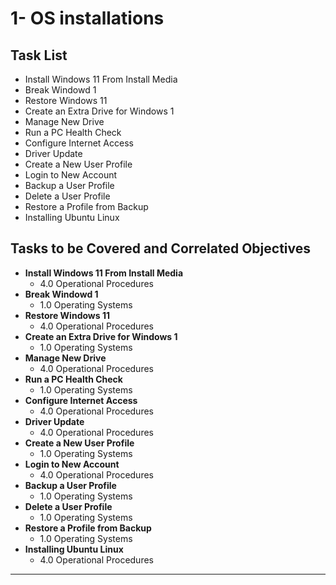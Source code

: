 # 1- OS installations 

## Task List
- Install Windows 11 From Install Media
- Break Windowd 1
- Restore Windows 11
- Create an Extra Drive for Windows 1
- Manage New Drive
- Run a PC Health Check
- Configure Internet Access
- Driver Update
- Create a New User Profile
- Login to New Account
- Backup a User Profile
- Delete a User Profile
- Restore a Profile from Backup
- Installing Ubuntu Linux

## Tasks to be Covered and Correlated Objectives

- **Install Windows 11 From Install Media**  
  - 4.0 Operational Procedures     
- **Break Windowd 1**  
  - 1.0 Operating Systems      
- **Restore Windows 11**  
  - 4.0 Operational Procedures     
- **Create an Extra Drive for Windows 1**  
  - 1.0 Operating Systems      
- **Manage New Drive**  
  - 4.0 Operational Procedures     
- **Run a PC Health Check**  
  - 1.0 Operating Systems      
- **Configure Internet Access**  
  - 4.0 Operational Procedures     
- **Driver Update**  
  - 4.0 Operational Procedures     
- **Create a New User Profile**  
  - 1.0 Operating Systems      
- **Login to New Account**  
  - 4.0 Operational Procedures     
- **Backup a User Profile**  
  - 1.0 Operating Systems      
- **Delete a User Profile**  
  - 1.0 Operating Systems      
- **Restore a Profile from Backup**  
  - 1.0 Operating Systems      
- **Installing Ubuntu Linux**  
  - 4.0 Operational Procedures     

---
